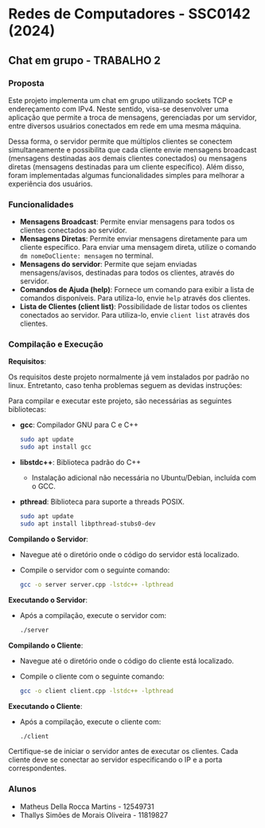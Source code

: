 # Redes de Computadores - SSC0142 (2024)

## Chat em grupo - TRABALHO 2

### Proposta

Este projeto implementa um chat em grupo utilizando sockets TCP e endereçamento com IPv4. Neste sentido, visa-se desenvolver uma aplicação que permite a troca de mensagens, gerenciadas por um servidor, entre diversos usuários conectados em rede em uma mesma máquina. 

Dessa forma, o servidor permite que múltiplos clientes se conectem simultaneamente e possibilita que cada cliente envie mensagens broadcast (mensagens destinadas aos demais clientes conectados) ou mensagens diretas (mensagens destinadas para um cliente específico). Além disso, foram implementadas algumas funcionalidades simples para melhorar a experiência dos usuários. 

### Funcionalidades

- **Mensagens Broadcast**: Permite enviar mensagens para todos os clientes conectados ao servidor.
- **Mensagens Diretas**: Permite enviar mensagens diretamente para um cliente específico. Para enviar uma mensagem direta, utilize o comando `dm nomeDoCliente: mensagem` no terminal.
- **Mensagens do servidor**: Permite que sejam enviadas mensagens/avisos, destinadas para todos os clientes, através do servidor. 
- **Comandos de Ajuda (help)**: Fornece um comando para exibir a lista de comandos disponíveis. Para utiliza-lo, envie `help` através dos clientes.
- **Lista de Clientes (client list)**: Possibilidade de listar todos os clientes conectados ao servidor. Para utiliza-lo, envie `client list` através dos clientes.

### Compilação e Execução

**Requisitos**:

Os requisitos deste projeto normalmente já vem instalados por padrão no linux. Entretanto, caso tenha problemas seguem as devidas instruções: 

Para compilar e executar este projeto, são necessárias as seguintes bibliotecas:

- **gcc**: Compilador GNU para C e C++

    ```sh
    sudo apt update
    sudo apt install gcc
    ```

- **libstdc++**: Biblioteca padrão do C++
  - Instalação adicional não necessária no Ubuntu/Debian, incluída com o GCC.

- **pthread**: Biblioteca para suporte a threads POSIX.

    ```sh
    sudo apt update
    sudo apt install libpthread-stubs0-dev
    ```

**Compilando o Servidor**:

- Navegue até o diretório onde o código do servidor está localizado.
- Compile o servidor com o seguinte comando:

    ```sh
    gcc -o server server.cpp -lstdc++ -lpthread
    ```

**Executando o Servidor**:

- Após a compilação, execute o servidor com:

    ```sh
    ./server
    ```

**Compilando o Cliente**:

- Navegue até o diretório onde o código do cliente está localizado.
- Compile o cliente com o seguinte comando:

    ```sh
    gcc -o client client.cpp -lstdc++ -lpthread
    ```

**Executando o Cliente**:

- Após a compilação, execute o cliente com:

    ```sh
    ./client
    ```

Certifique-se de iniciar o servidor antes de executar os clientes. Cada cliente deve se conectar ao servidor especificando o IP e a porta correspondentes.


### Alunos 
- Matheus Della Rocca Martins       - 12549731
- Thallys Simões de Morais Oliveira - 11819827
